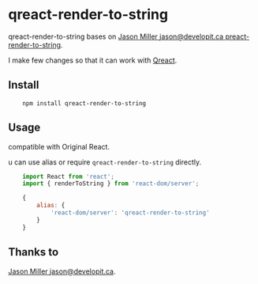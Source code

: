 # qreact-render-to-string

qreact-render-to-string bases on [Jason Miller <jason@developit.ca> preact-render-to-string](https://github.com/developit/preact-render-to-string).

I make few changes so that it can work with [Qreact](https://github.com/gogoyqj/qreact).

## Install

```shell
    npm install qreact-render-to-string
```

## Usage

compatible with Original React.

u can use alias or require `qreact-render-to-string` directly.

```jsx
    import React from 'react';
    import { renderToString } from 'react-dom/server';
```

```jsx
    {
        alias: {
            'react-dom/server': 'qreact-render-to-string'
        }
    }
```

## Thanks to

[Jason Miller <jason@developit.ca>](https://github.com/developit).